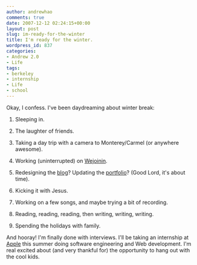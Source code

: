 ```yaml
---
author: andrewhao
comments: true
date: 2007-12-12 02:24:15+00:00
layout: post
slug: im-ready-for-the-winter
title: I'm ready for the winter.
wordpress_id: 837
categories:
- Andrew 2.0
- Life
tags:
- berkeley
- internship
- Life
- school
---
```


Okay, I confess. I've been daydreaming about winter break:



	
  1. Sleeping in.

	
  2. The laughter of friends.

	
  3. Taking a day trip with a camera to Monterey/Carmel (or anywhere awesome).

	
  4. Working (uninterrupted) on [Wejoinin](http://www.wejoinin.com).

	
  5. Redesigning the [blog](http://blog.g9labs.com)? Updating the [portfolio](http://portfolio.g9labs.com)? (Good Lord, it's about time).

	
  6. Kicking it with Jesus.

	
  7. Working on a few songs, and maybe trying a bit of recording.

	
  8. Reading, reading, reading, then writing, writing, writing.

	
  9. Spending the holidays with family.


And hooray! I'm finally done with interviews. I'll be taking an internship at [Apple](http://www.apple.com) this summer doing software engineering and Web development. I'm real excited about (and very thankful for) the opportunity to hang out with the cool kids.
